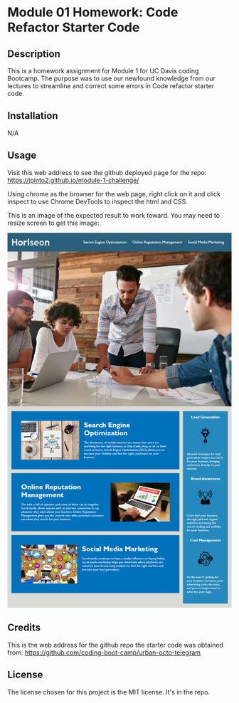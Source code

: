 # Module 01 Homework: Code Refactor Starter Code

## Description

This is a homework assignment for Module 1 for UC Davis coding Bootcamp. 
The purpose was to use our newfound knowledge from our lectures to streamline and correct some errors in Code refactor starter code.

## Installation

N/A

## Usage

Visit this web address to see the github deployed page for the repo: https://jpinto2.github.io/module-1-challenge/

Using chrome as the browser for the web page, right click on it and click inspect to use Chrome DevTools to inspect the html and CSS.

This is an image of the expected result to work toward. You may need to resize screen to get this image:

![alt expected website](https://github.com/jpinto2/module-1-challenge/blob/main/assets/images/01-html-css-git-homework-demo.png)

## Credits

This is the web address for the github repo the starter code was obtained from: https://github.com/coding-boot-camp/urban-octo-telegram

## License

The license chosen for this project is the MIT license. It's in the repo.